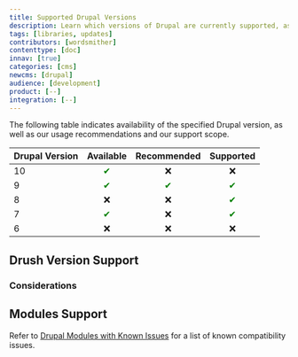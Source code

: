 ```yaml
---
title: Supported Drupal Versions
description: Learn which versions of Drupal are currently supported, as well as additional compatibility information.
tags: [libraries, updates]
contributors: [wordsmither]
contenttype: [doc]
innav: [true]
categories: [cms]
newcms: [drupal]
audience: [development]
product: [--]
integration: [--]
---
```


The following table indicates availability of the specified Drupal version, as well as our usage recommendations and our support scope.

| Drupal Version | Available | Recommended | Supported |
| ----------- | :---------: | :---------: | :---------: |
| 10          | <span style="color:green">✔</span>         | ❌           | ❌          |
| 9           | <span style="color:green">✔</span>          | <span style="color:green">✔</span>           | <span style="color:green">✔</span>         |
| 8           | ❌          | ❌           | <span style="color:green">✔</span>         |
| 7           | <span style="color:green">✔</span>         | ❌           | <span style="color:green">✔</span>          |
| 6           | ❌          | ❌           | ❌          |

## Drush Version Support

<Partial file="drush-supported.md" />

### Considerations

<Partial file="drush-compatibility.md" />

## Modules Support

Refer to [Drupal Modules with Known Issues](/modules-known-issues) for a list of known compatibility issues.